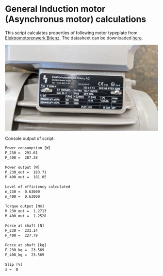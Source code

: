 # General Induction motor (Asynchronus motor) calculations

This script calculates properties of following motor typeplate from [Elektromotorenwerk Brienz](http://www.emwb.ch/). The datasheet can be downloaded [here](200402_80643332_DB.pdf).

![EMW Typeplate](Typeplate_0.18kW_Motor.jpg)

Console output of script:

```
Power consumption [W]
P_230 =  291.61
P_400 =  287.38

Power output [W]
P_230_out =  183.71
P_400_out =  181.05

Level of efficiency calculated
n_230 =  0.63000
n_400 =  0.63000

Torque output [Nm]
M_230_out =  1.2713
M_400_out =  1.2528

Force at shaft [N]
F_230 =  231.14
F_400 =  227.79

Force at shaft [kg]
F_230_kg =  23.569
F_400_kg =  23.569

Slip [%]
s =  8
```